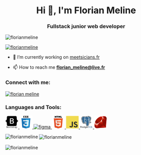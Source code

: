 <h1 align="center">Hi 👋, I'm Florian Meline</h1>
<h3 align="center">Fullstack junior web developer</h3>

<p align="left"> <img src="https://komarev.com/ghpvc/?username=florianmeline&label=Profile%20views&color=0e75b6&style=flat" alt="florianmeline" /> </p>

<p align="left"> <a href="https://github.com/ryo-ma/github-profile-trophy"><img src="https://github-profile-trophy.vercel.app/?username=florianmeline" alt="florianmeline" /></a> </p>

- 🔭 I’m currently working on [meetsicians.fr](https://www.meetsicians.fr/)

- 📫 How to reach me **florian_meline@live.fr**

<h3 align="left">Connect with me:</h3>
<p align="left">
<a href="https://linkedin.com/in/florian meline" target="blank"><img align="center" src="https://raw.githubusercontent.com/rahuldkjain/github-profile-readme-generator/master/src/images/icons/Social/linked-in-alt.svg" alt="florian meline" height="30" width="40" /></a>
</p>

<h3 align="left">Languages and Tools:</h3>
<p align="left"> <a href="https://getbootstrap.com" target="_blank" rel="noreferrer"> <img src="https://raw.githubusercontent.com/devicons/devicon/master/icons/bootstrap/bootstrap-plain-wordmark.svg" alt="bootstrap" width="40" height="40"/> </a> <a href="https://www.w3schools.com/css/" target="_blank" rel="noreferrer"> <img src="https://raw.githubusercontent.com/devicons/devicon/master/icons/css3/css3-original-wordmark.svg" alt="css3" width="40" height="40"/> </a> <a href="https://www.figma.com/" target="_blank" rel="noreferrer"> <img src="https://www.vectorlogo.zone/logos/figma/figma-icon.svg" alt="figma" width="40" height="40"/> </a> <a href="https://www.w3.org/html/" target="_blank" rel="noreferrer"> <img src="https://raw.githubusercontent.com/devicons/devicon/master/icons/html5/html5-original-wordmark.svg" alt="html5" width="40" height="40"/> </a> <a href="https://developer.mozilla.org/en-US/docs/Web/JavaScript" target="_blank" rel="noreferrer"> <img src="https://raw.githubusercontent.com/devicons/devicon/master/icons/javascript/javascript-original.svg" alt="javascript" width="40" height="40"/> </a> <a href="https://www.postgresql.org" target="_blank" rel="noreferrer"> <img src="https://raw.githubusercontent.com/devicons/devicon/master/icons/postgresql/postgresql-original-wordmark.svg" alt="postgresql" width="40" height="40"/> </a> <a href="https://www.ruby-lang.org/en/" target="_blank" rel="noreferrer"> <img src="https://raw.githubusercontent.com/devicons/devicon/master/icons/ruby/ruby-original.svg" alt="ruby" width="40" height="40"/> </a> </p>

<p><img align="left" src="https://github-readme-stats.vercel.app/api/top-langs?username=florianmeline&show_icons=true&locale=en&layout=compact" alt="florianmeline" /></p>

<p>&nbsp;<img align="center" src="https://github-readme-stats.vercel.app/api?username=florianmeline&show_icons=true&locale=en" alt="florianmeline" /></p>

<p><img align="center" src="https://github-readme-streak-stats.herokuapp.com/?user=florianmeline&" alt="florianmeline" /></p>
